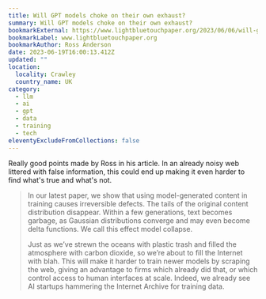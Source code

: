 ```yaml
---
title: Will GPT models choke on their own exhaust?
summary: Will GPT models choke on their own exhaust?
bookmarkExternal: https://www.lightbluetouchpaper.org/2023/06/06/will-gpt-models-choke-on-their-own-exhaust/
bookmarkLabel: www.lightbluetouchpaper.org
bookmarkAuthor: Ross Anderson
date: 2023-06-19T16:00:13.412Z
updated: ""
location:
  locality: Crawley
  country_name: UK
category:
  - llm
  - ai
  - gpt
  - data
  - training
  - tech
eleventyExcludeFromCollections: false
---
```

Really good points made by Ross in his article. In an already noisy web littered with false information, this could end up making it even harder to find what's true and what's not.

> In our latest paper, we show that using model-generated content in training causes irreversible defects. The tails of the original content distribution disappear. Within a few generations, text becomes garbage, as Gaussian distributions converge and may even become delta functions. We call this effect model collapse.
>
> Just as we’ve strewn the oceans with plastic trash and filled the atmosphere with carbon dioxide, so we’re about to fill the Internet with blah. This will make it harder to train newer models by scraping the web, giving an advantage to firms which already did that, or which control access to human interfaces at scale. Indeed, we already see AI startups hammering the Internet Archive for training data.